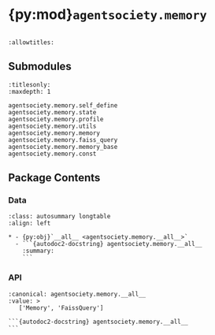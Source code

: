 # {py:mod}`agentsociety.memory`

```{py:module} agentsociety.memory
```

```{autodoc2-docstring} agentsociety.memory
:allowtitles:
```

## Submodules

```{toctree}
:titlesonly:
:maxdepth: 1

agentsociety.memory.self_define
agentsociety.memory.state
agentsociety.memory.profile
agentsociety.memory.utils
agentsociety.memory.memory
agentsociety.memory.faiss_query
agentsociety.memory.memory_base
agentsociety.memory.const
```

## Package Contents

### Data

````{list-table}
:class: autosummary longtable
:align: left

* - {py:obj}`__all__ <agentsociety.memory.__all__>`
  - ```{autodoc2-docstring} agentsociety.memory.__all__
    :summary:
    ```
````

### API

````{py:data} __all__
:canonical: agentsociety.memory.__all__
:value: >
   ['Memory', 'FaissQuery']

```{autodoc2-docstring} agentsociety.memory.__all__
```

````
